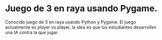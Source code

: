 # Juego de 3 en raya usando Pygame.
Conocido juego de 3 en raya usando Python y Pygame.
El juego actualmente es player vs player, la idea es que los estudiantes desarrollen una IA contra la que jugar.
